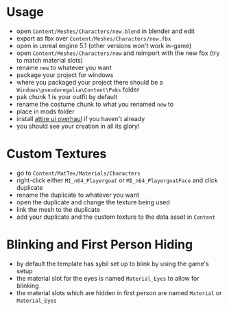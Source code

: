 # Usage
- open `Content/Meshes/Characters/new.blend` in blender and edit
- export as fbx over `Content/Meshes/Characters/new.fbx`
- open in unreal engine 5.1 (other versions won't work in-game)
- open `Content/Meshes/Characters/new` and reimport with the new fbx (try to match material slots)
- rename `new` to whatever you want
- package your project for windows
- where you packaged your project there should be a `Windows\pseudoregalia\Content\Paks` folder
- pak chunk 1 is your outfit by default
- rename the costume chunk to what you renamed `new` to
- place in mods folder
- install [attire ui overhaul](https://www.nexusmods.com/pseudoregalia/mods/8) if you haven't already
- you should see your creation in all its glory!

# Custom Textures
- go to `Content/MatTex/Materials/Characters`
- right-click either `MI_n64_Playergoat` or `MI_n64_PlayergoatFace` and click duplicate
- rename the duplicate to whatever you want
- open the duplicate and change the texture being used
- link the mesh to the duplicate
- add your duplicate and the custom texture to the data asset in `Content`

# Blinking and First Person Hiding
- by default the template has sybil set up to blink by using the game's setup
- the material slot for the eyes is named `Material_Eyes` to allow for blinking
- the material slots which are hidden in first person are named `Material` or `Material_Eyes`
